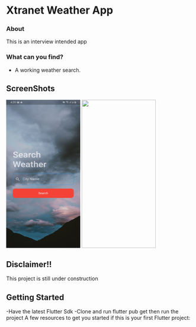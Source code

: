 # Xtranet Weather App
### About
 This is an interview intended app

### What can you find?
 - A working weather search.

## ScreenShots
<img src="./android/app/src/main/res/drawable/one.jpg" width="200" height="400">                             <img src="./app/src/main/res/drawable/two.jpg" width="200" height="400">

## Disclaimer!!
This project is still under construction

## Getting Started
-Have the latest Flutter Sdk
-Clone and run flutter pub get then run the project
A few resources to get you started if this is your first Flutter project:


